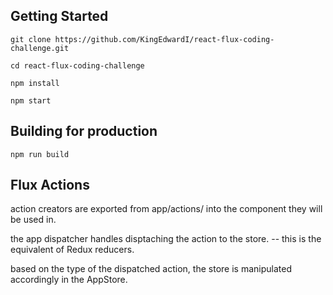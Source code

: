 Getting Started
---------------

`git clone https://github.com/KingEdwardI/react-flux-coding-challenge.git`

`cd react-flux-coding-challenge`

`npm install`

`npm start`

Building for production
-----------------------

`npm run build`

Flux Actions
------------

action creators are exported from app/actions/ into the component they will be used in.

the app dispatcher handles disptaching the action to the store. -- this is the equivalent of Redux reducers.

based on the type of the dispatched action, the store is manipulated accordingly in the AppStore.

